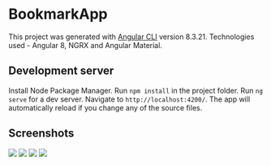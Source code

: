 # BookmarkApp

This project was generated with [Angular CLI](https://github.com/angular/angular-cli) version 8.3.21.
Technologies used - Angular 8, NGRX and Angular Material.

## Development server
Install Node Package Manager. Run `npm install` in the project folder.
Run `ng serve` for a dev server. Navigate to `http://localhost:4200/`. The app will automatically reload if you change any of the source files.

## Screenshots
![](/../images/img1.png?raw=true)
![](/../images/img2.png?raw=true)
![](/../images/img3.png?raw=true)
![](/../images/img4.png?raw=true)
